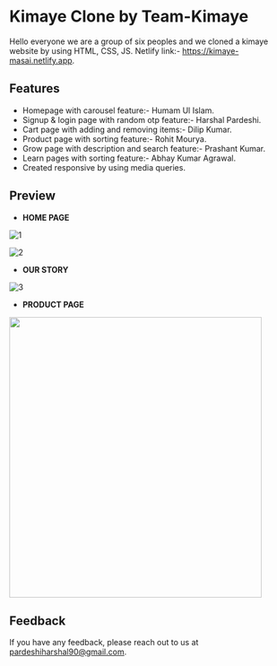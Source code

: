 # Kimaye Clone by Team-Kimaye

Hello everyone we are a group of six peoples and we cloned a kimaye website by using HTML, CSS, JS.
Netlify link:- https://kimaye-masai.netlify.app.


## Features

- Homepage with carousel feature:- Humam Ul Islam.
- Signup & login page with random otp feature:- Harshal Pardeshi.
- Cart page with adding and removing items:- Dilip Kumar.
- Product page with sorting feature:- Rohit Mourya.
- Grow page with description and search feature:- Prashant Kumar.
- Learn pages with sorting feature:- Abhay Kumar Agrawal.
- Created responsive by using media queries.

## Preview

- <b>HOME PAGE</b>

![1](https://user-images.githubusercontent.com/31159055/189099388-8758ee43-549c-4f2f-a2cf-05bc40dcd623.PNG)

![2](https://user-images.githubusercontent.com/31159055/189099633-470d9f42-11cc-4dad-b949-d48c477ec79c.png)

- <b>OUR STORY</b>

![3](https://user-images.githubusercontent.com/31159055/189099655-bae689b6-a00b-4331-8d89-e5424eaf3393.png)

- <b> PRODUCT PAGE</b>

<img src="https://user-images.githubusercontent.com/31159055/189099702-77044ba7-cb35-448c-a26a-5f9b993a3c5b.png" height="500px" width="450px">

## Feedback

If you have any feedback, please reach out to us at pardeshiharshal90@gmail.com.
